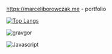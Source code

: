 https://marceliborowczak.me - portfolio


[![Top Langs](https://github-readme-stats.vercel.app/api/top-langs/?username=Gravgor&langs_count=8)](https://github.com/anuraghazra/github-readme-stats)



![gravgor](https://github-readme-stats.vercel.app/api?username=Gravgor&theme=cobalt)

![Javascript](https://camo.githubusercontent.com/d0c771a97e130353f0c8e9badd8f4e9333a2679fb8ab091a5f70ced84f36f58a/68747470733a2f2f696d672e736869656c64732e696f2f62616467652f2d4a6176615363726970742d626c61636b3f7374796c653d666c6174266c6f676f3d6a617661736372697074)
